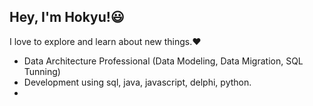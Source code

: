 ## Hey, I'm Hokyu!😃 
I love to explore and learn about new things.❤️ 
- Data Architecture Professional (Data Modeling, Data Migration, SQL Tunning)
- Development using sql, java, javascript, delphi, python.
- 
